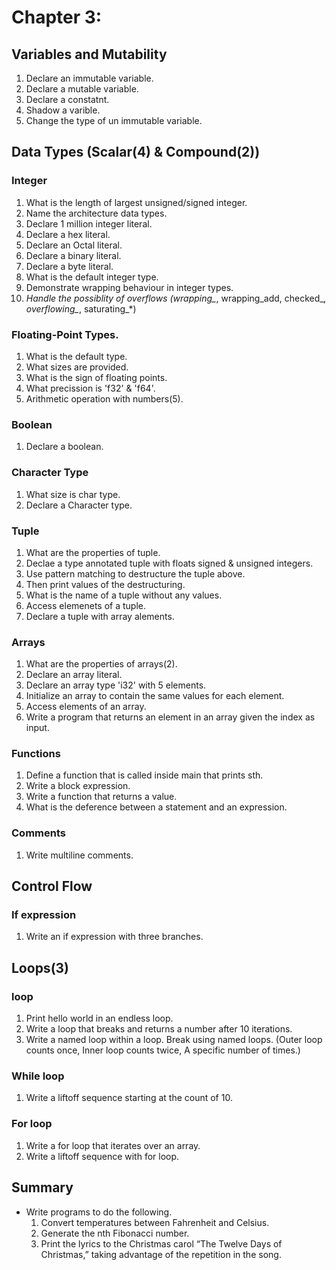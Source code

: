 # Chapter 3:
## Variables and Mutability
1. Declare an immutable variable.
2. Declare a mutable variable. 
3. Declare a constatnt.
4. Shadow a varible. 
5. Change the type of un immutable variable.

## Data Types (Scalar(4) & Compound(2))
### Integer
1. What is the length of largest unsigned/signed integer.
2. Name the architecture data types.  
3. Declare 1 million integer literal.
4. Declare a hex literal. 
5. Declare an Octal literal.
6. Declare a binary literal. 
7. Declare a byte literal. 
8. What is the default integer type.
9. Demonstrate wrapping behaviour in integer types. 
10. *Handle the possiblity of overflows (wrapping_*, wrapping_add, checked_*, overflowing_*, saturating_*)

### Floating-Point Types.
1. What is the default type. 
2. What sizes are provided. 
3. What is the sign of floating points. 
4. What precission is 'f32' & 'f64'.
5. Arithmetic operation with numbers(5).

### Boolean
1. Declare a boolean. 

### Character Type
1. What size is char type. 
2. Declare a Character type.

### Tuple
1. What are the properties of tuple. 
2. Declae a type annotated tuple with floats signed & unsigned integers.
3. Use pattern matching to destructure the tuple above. 
4. Then print values of the destructuring. 
5. What is the name of a tuple without any values. 
6. Access elemenets of a tuple. 
7. Declare a tuple with array alements. 

### Arrays
1. What are the properties of arrays(2). 
2. Declare an array literal. 
3. Declare an array type 'i32' with 5 elements. 
4. Initialize an array to contain the same values for each element. 
5. Access elements of an array. 
6. Write a program that returns an element in an array given the index as input. 

### Functions 
1. Define a function that is called inside main that prints sth. 
2. Write a block expression.
3. Write a function that returns a value. 
4. What is the deference between a statement and an expression. 

### Comments
1. Write multiline comments. 

## Control Flow
### If expression
1. Write an if expression with three branches. 

## Loops(3)
### loop
1. Print hello world in an endless loop.
2. Write a loop that breaks and returns a number after 10 iterations.
3. Write a named loop within a loop. Break using named loops. (Outer loop counts once, Inner loop counts twice, A specific number of times.)

### While loop
1. Write a liftoff sequence starting at the count of 10. 

### For loop
1. Write a for loop that iterates over an array. 
2. Write a liftoff sequence with for loop. 

## Summary
- Write programs to do the following.  
    1. Convert temperatures between Fahrenheit and Celsius.
    2. Generate the nth Fibonacci number.
    3. Print the lyrics to the Christmas carol “The Twelve Days of Christmas,” taking advantage of the repetition in the song.

